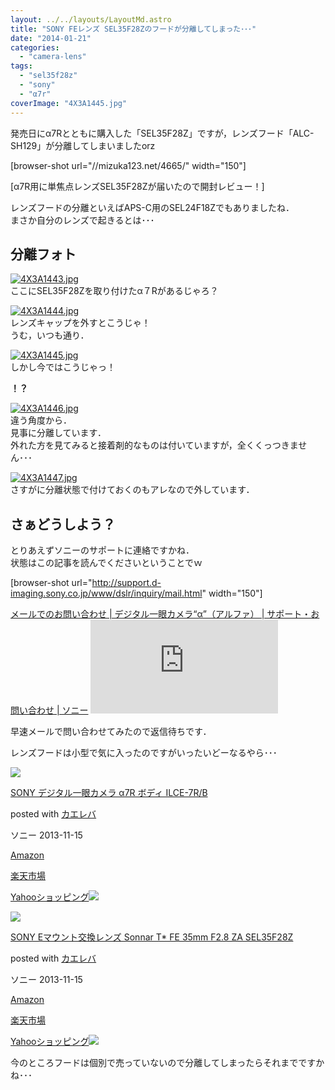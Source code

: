 ```yaml
---
layout: ../../layouts/LayoutMd.astro
title: "SONY FEレンズ SEL35F28Zのフードが分離してしまった･･･"
date: "2014-01-21"
categories: 
  - "camera-lens"
tags: 
  - "sel35f28z"
  - "sony"
  - "α7r"
coverImage: "4X3A1445.jpg"
---
```


発売日にα7Rとともに購入した「SEL35F28Z」ですが，レンズフード「ALC-SH129」が分離してしまいましたorz

\[browser-shot url="//mizuka123.net/4665/" width="150"\]

[α7R用に単焦点レンズSEL35F28Zが届いたので開封レビュー！]

レンズフードの分離といえばAPS-C用のSEL24F18Zでもありましたね．  
まさか自分のレンズで起きるとは･･･

## 分離フォト

[![4X3A1443.jpg](/wp/images/12068616456_d22f4c0e05_b.jpg)](http://www.flickr.com/photos/67522130@N08/12068616456/ "4X3A1443.jpg")  
ここにSEL35F28Zを取り付けたα７Rがあるじゃろ？

[![4X3A1444.jpg](/wp/images/12068619876_828a76188e_b.jpg)](http://www.flickr.com/photos/67522130@N08/12068619876/ "4X3A1444.jpg")  
レンズキャップを外すとこうじゃ！  
うむ，いつも通り．

[![4X3A1445.jpg](/wp/images/12068622786_5284a96e9b_b.jpg)](http://www.flickr.com/photos/67522130@N08/12068622786/ "4X3A1445.jpg")  
しかし今ではこうじゃっ！

**！？**

[![4X3A1446.jpg](/wp/images/12067995325_018548382f_b.jpg)](http://www.flickr.com/photos/67522130@N08/12067995325/ "4X3A1446.jpg")  
違う角度から．  
見事に分離しています．  
外れた方を見てみると接着剤的なものは付いていますが，全くくっつきません･･･

[![4X3A1447.jpg](/wp/images/12068293913_075b681e8e_b.jpg)](http://www.flickr.com/photos/67522130@N08/12068293913/ "4X3A1447.jpg")  
さすがに分離状態で付けておくのもアレなので外しています．

## さぁどうしよう？

とりあえずソニーのサポートに連絡ですかね．  
状態はこの記事を読んでくださいということでｗ

\[browser-shot url="http://support.d-imaging.sony.co.jp/www/dslr/inquiry/mail.html" width="150"\]

[メールでのお問い合わせ | デジタル一眼カメラ“α”（アルファ） | サポート・お問い合わせ | ソニー](http://support.d-imaging.sony.co.jp/www/dslr/inquiry/mail.html) [![](http://b.hatena.ne.jp/entry/image/http://support.d-imaging.sony.co.jp/www/dslr/inquiry/mail.html)](http://b.hatena.ne.jp/entry/http://support.d-imaging.sony.co.jp/www/dslr/inquiry/mail.html)

早速メールで問い合わせてみたので返信待ちです．

レンズフードは小型で気に入ったのですがいったいどーなるやら･･･

[![](/wp/images/41SSfTbp1CL._SL160_.jpg)](https://www.amazon.co.jp/exec/obidos/ASIN/B00FXKLN58/mizuka123-22/ref=nosim/)

[SONY デジタル一眼カメラ α7R ボディ ILCE-7R/B](https://www.amazon.co.jp/exec/obidos/ASIN/B00FXKLN58/mizuka123-22/ref=nosim/)

posted with [カエレバ](http://kaereba.com)

ソニー 2013-11-15

[Amazon](http://www.amazon.co.jp/gp/search?keywords=ILCE-7R%2FB&__mk_ja_JP=%83J%83%5E%83J%83i&tag=mizuka123-22 "アマゾン")

[楽天市場](http://hb.afl.rakuten.co.jp/hgc/032b53ee.4b34c5ee.0f4a541e.f440145e/?pc=http%3A%2F%2Fsearch.rakuten.co.jp%2Fsearch%2Fmall%2FILCE-7R%252FB%2F-%2Ff.1-p.1-s.1-sf.0-st.A-v.2%3Fx%3D0%26scid%3Daf_ich_link_urltxt%26m%3Dhttp%3A%2F%2Fm.rakuten.co.jp%2F "楽天市場")

[Yahooショッピング![](//ad.jp.ap.valuecommerce.com/servlet/gifbanner?sid=3066752&pid=881990642)](//ck.jp.ap.valuecommerce.com/servlet/referral?sid=3066752&pid=881990642&vc_url=http%3A%2F%2Fshopping.search.yahoo.co.jp%2Fsearch%3FuIv%3Don%26ei%3DUTF-8%26tab_ex%3Dcommerce%26slider%3D0%26va%3DILCE-7R%252FB "Yahooショッピング")

[![](/wp/images/31MYD9sNrBL._SL160_.jpg)](https://www.amazon.co.jp/exec/obidos/ASIN/B00FXKLQWI/mizuka123-22/ref=nosim/)

[SONY Eマウント交換レンズ Sonnar T\* FE 35mm F2.8 ZA SEL35F28Z](https://www.amazon.co.jp/exec/obidos/ASIN/B00FXKLQWI/mizuka123-22/ref=nosim/)

posted with [カエレバ](http://kaereba.com)

ソニー 2013-11-15

[Amazon](http://www.amazon.co.jp/gp/search?keywords=F2.8%20SEL35F28Z&__mk_ja_JP=%83J%83%5E%83J%83i&tag=mizuka123-22 "アマゾン")

[楽天市場](http://hb.afl.rakuten.co.jp/hgc/032b53ee.4b34c5ee.0f4a541e.f440145e/?pc=http%3A%2F%2Fsearch.rakuten.co.jp%2Fsearch%2Fmall%2FF2.8%2520SEL35F28Z%2F-%2Ff.1-p.1-s.1-sf.0-st.A-v.2%3Fx%3D0%26scid%3Daf_ich_link_urltxt%26m%3Dhttp%3A%2F%2Fm.rakuten.co.jp%2F "楽天市場")

[Yahooショッピング![](//ad.jp.ap.valuecommerce.com/servlet/gifbanner?sid=3066752&pid=881990642)](//ck.jp.ap.valuecommerce.com/servlet/referral?sid=3066752&pid=881990642&vc_url=http%3A%2F%2Fshopping.search.yahoo.co.jp%2Fsearch%3FuIv%3Don%26ei%3DUTF-8%26tab_ex%3Dcommerce%26slider%3D0%26va%3DF2.8%2520SEL35F28Z "Yahooショッピング")

今のところフードは個別で売っていないので分離してしまったらそれまでですかね･･･
